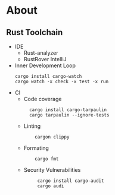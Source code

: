 # About

## Rust Toolchain

- IDE
    - Rust-analyzer
    - RustRover IntelliJ
- Inner Development Loop
  ```shell
  cargo install cargo-watch
  cargo watch -x check -x test -x run
  ```
- CI
    - Code coverage
      ```shell
        cargo install cargo-tarpaulin
        cargo tarpaulin --ignore-tests
      ```
    - Linting
      ```shell
          cargon clippy
      ```
    - Formating
      ```shell
          cargo fmt
      ```
    - Security Vulnerabilities
      ```shell
           cargo install cargo-audit
           cargo audi
      ```